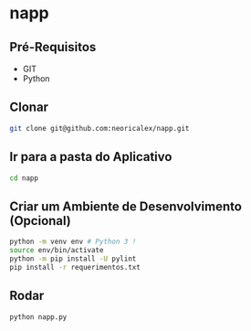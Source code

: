 # napp

## Pré-Requisitos
* GIT
* Python

## Clonar
```bash
git clone git@github.com:neoricalex/napp.git
```

## Ir para a pasta do Aplicativo
```bash
cd napp
```

## Criar um Ambiente de Desenvolvimento (Opcional)
```bash
python -m venv env # Python 3 !
source env/bin/activate
python -m pip install -U pylint
pip install -r requerimentos.txt
```

## Rodar
```bash
python napp.py
```